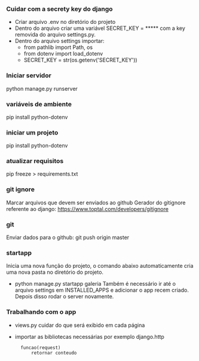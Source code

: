 ### Cuidar com a secrety key do django
- Criar arquivo .env no diretório do projeto
- Dentro do arquivo criar uma variável SECRET_KEY = ***** com a key removida do arquivo settings.py.
- Dentro do arquivo settings importar:
   * from pathlib import Path, os 
   * from dotenv import load_dotenv
   * SECRET_KEY = str(os.getenv('SECRET_KEY'))

### Iniciar servidor
python manage.py runserver

### variáveis de ambiente
pip install python-dotenv

### iniciar um projeto
pip install python-dotenv

### atualizar requisitos
pip freeze > requirements.txt

### git ignore
Marcar arquivos que devem ser enviados ao github
Gerador do gitignore referente ao django: https://www.toptal.com/developers/gitignore

### git
Enviar dados para o github: git push origin master

### startapp
Inicia uma nova função do projeto, o comando abaixo automaticamente cria uma nova pasta no diretório do projeto.
* python manage.py startapp galeria
Também é necessário ir até o arquivo settings em INSTALLED_APPS e adicionar o app recem criado. Depois disso rodar o server novamente.

### Trabalhando com o app
- views.py cuidar do que será exibido em cada página
- importar as bibliotecas necessárias por exemplo django.http

        funcao(request)
            retornar conteudo
